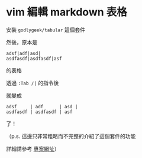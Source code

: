 # vim 編輯 markdown 表格

安裝 `godlygeek/tabular` 這個套件

然後，原本是

```
adsf|adf|asd|
asdfasdf|asdfasdf|asf
```

的表格

透過 `:Tab /|` 的指令後

就變成

```
adsf     | adf      | asd |
asdfasdf | asdfasdf | asf
```
了！

（p.s. 這邊只非常粗略而不完整的介紹了這個套件的功能

詳細請參考 [專案網址](https://github.com/godlygeek/tabular)）
